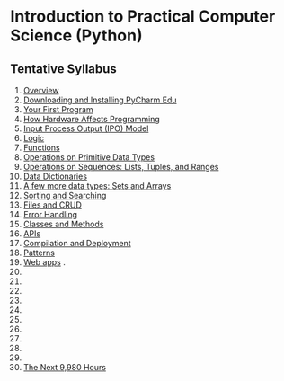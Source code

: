 # Introduction to Practical Computer Science (Python)
## Tentative Syllabus
1. [Overview](1_Overview.html)
1. [Downloading and Installing PyCharm Edu](https://youtu.be/hdB4cY06G44)
1. [Your First Program](3_YourFirstProgram.html)
1. [How Hardware Affects Programming](4_HowHardwareAffectsSoftware.html)
1. [Input Process Output (IPO) Model](5_InputProcessOutputModel.html)
1. [Logic](6_AddingLogic.html)
1. [Functions](7_Functions.html)
1. [Operations on Primitive Data Types](8_DataTypesAndOperators.html)
1. [Operations on Sequences: Lists, Tuples, and Ranges](9_SequenceDataTypes.html)
1. [Data Dictionaries](10_DataDictionaries.md)
1. [A few more data types: Sets and Arrays](11_SetsAndArrays.md)
1. [Sorting and Searching](12_SortingAndSearching.md)
1. [Files and CRUD](13_FilesAndCRUD.md)
1. [Error Handling](14_ErrorHandling.md)
1. [Classes and Methods](15_ClassesAndMethods.md)
1. [APIs](16_APIs.html)
1. [Compilation and Deployment](17_CompilationAndDeployment.md)
1. [Patterns](18_Patterns.md)
1. [Web apps](19_WebApps.md)
. 
1. 
1. 
1. 
1. 
1. 
1. 
1. 
1. 
1. 
1. 
1. [The Next 9,980 Hours](30_TheNext9980Hours.html)
